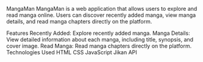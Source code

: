 MangaMan
MangaMan is a web application that allows users to explore and read manga online. Users can discover recently added manga, view manga details, and read manga chapters directly on the platform.

Features
Recently Added: Explore recently added manga.
Manga Details: View detailed information about each manga, including title, synopsis, and cover image.
Read Manga: Read manga chapters directly on the platform.
Technologies Used
HTML
CSS
JavaScript
Jikan API
